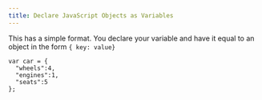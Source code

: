 ```yaml
---
title: Declare JavaScript Objects as Variables
---
```

This has a simple format. You declare your variable and have it equal to an object in the form `{ key: value}`

    var car = {
      "wheels":4,
      "engines":1,
      "seats":5
    };